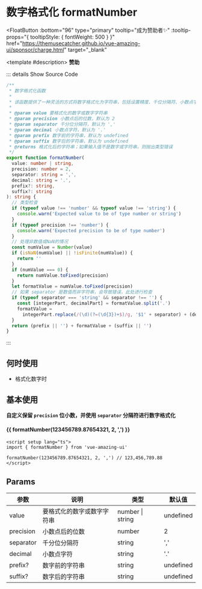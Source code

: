 # 数字格式化 formatNumber

<FloatButton
  :bottom="96"
  type="primary"
  tooltip="成为赞助者✨"
  :tooltip-props="{
    tooltipStyle: {
      fontWeight: 500
    }
  }"
  href="https://themusecatcher.github.io/vue-amazing-ui/sponsor/charge.html"
  target="_blank"
>
  <template #description>
    <span style="font-size: 14px; font-weight: 600;">赞助</span>
  </template>
</FloatButton>
<BackTop />
<Watermark fullscreen content="Vue Amazing UI" />

::: details Show Source Code

```ts
/**
 * 数字格式化函数
 *
 * 该函数提供了一种灵活的方式将数字格式化为字符串，包括设置精度、千位分隔符、小数点字符、前缀和后缀
 *
 * @param value 要格式化的数字或数字字符串
 * @param precision 小数点后的位数，默认为 2
 * @param separator 千分位分隔符，默认为 ','
 * @param decimal 小数点字符，默认为 '.'
 * @param prefix 数字前的字符串，默认为 undefined
 * @param suffix 数字后的字符串，默认为 undefined
 * @returns 格式化后的字符串；如果输入值不是数字或字符串，则抛出类型错误
 */
export function formatNumber(
  value: number | string,
  precision: number = 2,
  separator: string = ',',
  decimal: string = '.',
  prefix?: string,
  suffix?: string
): string {
  // 类型检查
  if (typeof value !== 'number' && typeof value !== 'string') {
    console.warn('Expected value to be of type number or string')
  }
  if (typeof precision !== 'number') {
    console.warn('Expected precision to be of type number')
  }
  // 处理非数值或NaN的情况
  const numValue = Number(value)
  if (isNaN(numValue) || !isFinite(numValue)) {
    return ''
  }
  if (numValue === 0) {
    return numValue.toFixed(precision)
  }
  let formatValue = numValue.toFixed(precision)
  // 如果 separator 是数值而非字符串，会导致错误，此处进行检查
  if (typeof separator === 'string' && separator !== '') {
    const [integerPart, decimalPart] = formatValue.split('.')
    formatValue =
      integerPart.replace(/(\d)(?=(\d{3})+$)/g, '$1' + separator) + (decimalPart ? decimal + decimalPart : '')
  }
  return (prefix || '') + formatValue + (suffix || '')
}
```

:::

## 何时使用

- 格式化数字时

<script setup lang="ts">
import { formatNumber } from 'vue-amazing-ui'
</script>

## 基本使用

**自定义保留 `precision` 位小数，并使用 `separator` 分隔符进行数字格式化**

<h4>{{ formatNumber(123456789.87654321, 2, ',') }}</h4>

```vue
<script setup lang="ts">
import { formatNumber } from 'vue-amazing-ui'

formatNumber(123456789.87654321, 2, ',') // 123,456,789.88
</script>
```

## Params

参数 | 说明 | 类型 | 默认值
-- | -- | -- | --
value | 要格式化的数字或数字字符串 | number &#124; string | undefined
precision | 小数点后的位数 | number | 2
separator | 千分位分隔符 | string | ','
decimal | 小数点字符 | string | '.'
prefix? | 数字前的字符串 | string | undefined
suffix? | 数字后的字符串 | string | undefined
